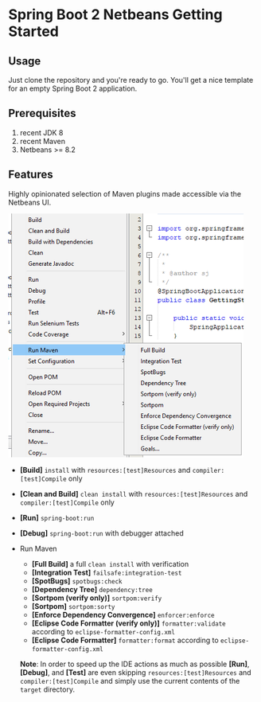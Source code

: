 # Spring Boot 2 Netbeans Getting Started

## Usage

Just clone the repository and you're ready to go. You'll get a nice template for an empty Spring Boot 2 application.

## Prerequisites
1. recent JDK 8
1. recent Maven
1. Netbeans >= 8.2

## Features

Highly opinionated selection of Maven plugins made accessible via the Netbeans UI.

![Sample Web applcation](./nbactions.png)

- **[Build]** `install` with `resources:[test]Resources` and `compiler:[test]Compile` only
- **[Clean and Build]** `clean install` with `resources:[test]Resources` and `compiler:[test]Compile` only
- **[Run]** `spring-boot:run`
- **[Debug]** `spring-boot:run` with debugger attached
- Run Maven
  - **[Full Build]** a full `clean install` with verification
  - **[Integration Test]** `failsafe:integration-test`
  - **[SpotBugs]** `spotbugs:check`
  - **[Dependency Tree]** `dependency:tree`
  - **[Sortpom (verify only)]** `sortpom:verify`
  - **[Sortpom]** `sortpom:sorty`
  - **[Enforce Dependency Convergence]** `enforcer:enforce`
  - **[Eclipse Code Formatter (verify only)]** `formatter:validate` according to `eclipse-formatter-config.xml`
  - **[Eclipse Code Formatter]** `formatter:format` according to `eclipse-formatter-config.xml`

  **Note**: In order to speed up the IDE actions as much as possible **[Run]**, **[Debug]**, and **[Test]** are even skipping `resources:[test]Resources` and `compiler:[test]Compile` and simply use the current contents of the `target` directory.